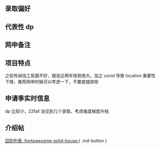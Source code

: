 ## 录取偏好

## 代表性 dp

## 网申备注

## 项目特点

之前传闻找工氛围不好，据说近两年改观很大。加之 covid 导致 location 重要性下降，推荐网申时候可以考虑一下，不要直接排除

## 申请季实时信息

dp 比较少，22fall 没见到几个录取，考虑难度梯度升档

## 介绍帖

[回到列表 :fontawesome-solid-house:](grade.md){ .md-button }

